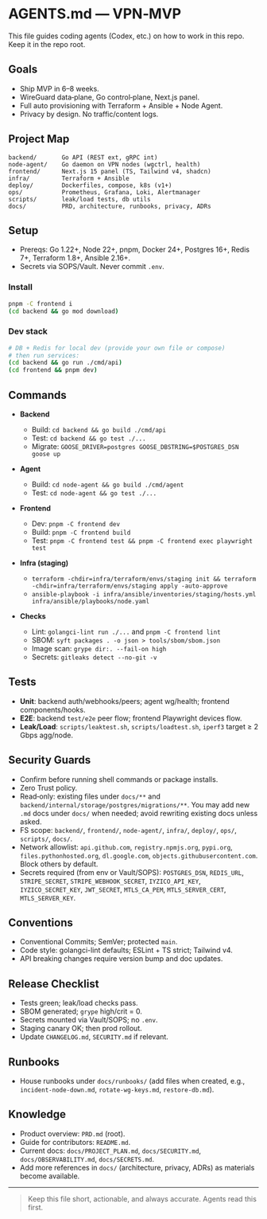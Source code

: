 # AGENTS.md — VPN‑MVP

This file guides coding agents (Codex, etc.) on how to work in this repo. Keep it in the repo root.

## Goals

* Ship MVP in 6–8 weeks.
* WireGuard data‑plane, Go control‑plane, Next.js panel.
* Full auto provisioning with Terraform + Ansible + Node Agent.
* Privacy by design. No traffic/content logs.

## Project Map

```
backend/       Go API (REST ext, gRPC int)
node-agent/    Go daemon on VPN nodes (wgctrl, health)
frontend/      Next.js 15 panel (TS, Tailwind v4, shadcn)
infra/         Terraform + Ansible
deploy/        Dockerfiles, compose, k8s (v1+)
ops/           Prometheus, Grafana, Loki, Alertmanager
scripts/       leak/load tests, db utils
docs/          PRD, architecture, runbooks, privacy, ADRs
```

## Setup

* Prereqs: Go 1.22+, Node 22+, pnpm, Docker 24+, Postgres 16+, Redis 7+, Terraform 1.8+, Ansible 2.16+.
* Secrets via SOPS/Vault. Never commit `.env`.

### Install

```bash
pnpm -C frontend i
(cd backend && go mod download)
```

### Dev stack

```bash
# DB + Redis for local dev (provide your own file or compose)
# then run services:
(cd backend && go run ./cmd/api)
(cd frontend && pnpm dev)
```

## Commands

* **Backend**

  * Build: `cd backend && go build ./cmd/api`
  * Test: `cd backend && go test ./...`
  * Migrate: `GOOSE_DRIVER=postgres GOOSE_DBSTRING=$POSTGRES_DSN goose up`
* **Agent**

  * Build: `cd node-agent && go build ./cmd/agent`
  * Test: `cd node-agent && go test ./...`
* **Frontend**

  * Dev: `pnpm -C frontend dev`
  * Build: `pnpm -C frontend build`
  * Test: `pnpm -C frontend test && pnpm -C frontend exec playwright test`
* **Infra (staging)**

  * `terraform -chdir=infra/terraform/envs/staging init && terraform -chdir=infra/terraform/envs/staging apply -auto-approve`
  * `ansible-playbook -i infra/ansible/inventories/staging/hosts.yml infra/ansible/playbooks/node.yaml`
* **Checks**

  * Lint: `golangci-lint run ./...` and `pnpm -C frontend lint`
  * SBOM: `syft packages . -o json > tools/sbom/sbom.json`
  * Image scan: `grype dir:. --fail-on high`
  * Secrets: `gitleaks detect --no-git -v`

## Tests

* **Unit**: backend auth/webhooks/peers; agent wg/health; frontend components/hooks.
* **E2E**: backend `test/e2e` peer flow; frontend Playwright devices flow.
* **Leak/Load**: `scripts/leaktest.sh`, `scripts/loadtest.sh`, `iperf3` target ≥ 2 Gbps agg/node.

## Security Guards

* Confirm before running shell commands or package installs.
* Zero Trust policy. 
* Read‑only: existing files under `docs/**` and `backend/internal/storage/postgres/migrations/**`. You may add new `.md` docs under `docs/` when needed; avoid rewriting existing docs unless asked.
* FS scope: `backend/`, `frontend/`, `node-agent/`, `infra/`, `deploy/`, `ops/`, `scripts/`, `docs/`.
* Network allowlist: `api.github.com`, `registry.npmjs.org`, `pypi.org`, `files.pythonhosted.org`, `dl.google.com`, `objects.githubusercontent.com`. Block others by default.
* Secrets required (from env or Vault/SOPS): `POSTGRES_DSN`, `REDIS_URL`, `STRIPE_SECRET`, `STRIPE_WEBHOOK_SECRET`, `IYZICO_API_KEY`, `IYZICO_SECRET_KEY`, `JWT_SECRET`, `MTLS_CA_PEM`, `MTLS_SERVER_CERT`, `MTLS_SERVER_KEY`.

## Conventions

* Conventional Commits; SemVer; protected `main`.
* Code style: golangci-lint defaults; ESLint + TS strict; Tailwind v4.
* API breaking changes require version bump and doc updates.

## Release Checklist

* Tests green; leak/load checks pass.
* SBOM generated; `grype` high/crit = 0.
* Secrets mounted via Vault/SOPS; no `.env`.
* Staging canary OK; then prod rollout.
* Update `CHANGELOG.md`, `SECURITY.md` if relevant.

## Runbooks

* House runbooks under `docs/runbooks/` (add files when created, e.g., `incident-node-down.md`, `rotate-wg-keys.md`, `restore-db.md`).

## Knowledge

* Product overview: `PRD.md` (root).
* Guide for contributors: `README.md`.
* Current docs: `docs/PROJECT_PLAN.md`, `docs/SECURITY.md`, `docs/OBSERVABILITY.md`, `docs/SECRETS.md`.
* Add more references in `docs/` (architecture, privacy, ADRs) as materials become available.

---

> Keep this file short, actionable, and always accurate. Agents read this first.
